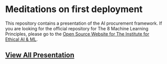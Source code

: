 # Meditations on first deployment

This repository contains a presentation of the AI procurement framework. If you are looking for the official repository for The 8 Machine Learning Principles, please go to the <a href="https://github.com/EthicalML/ethical">Open Source Website for The Institute for Ethical AI & ML</a>. 

## [View All Presentation](https://ethicalml.github.io/meditations-on-first-deployment/#/)

